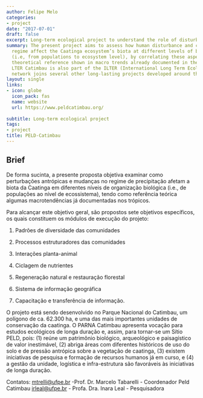 ```yaml
---
author: Felipe Melo
categories:
- project
date: "2017-07-01"
draft: false
excerpt: Long-term ecological project to understand the role of disturbance and climate change on the fate of the Brazilian Caatinga
summary: The present project aims to assess how human disturbance and changes in rainfall
  regime affect the Caatinga ecosystem’s biota at different levels of biological organization
  (i.e, from populations to ecosystem level), by correlating these aspects with the
  theoretical reference shown in macro trends already documented in the tropics. The
  LTER Catimbau is also part of the ILTER (International Long Term Ecological Research)
  network joins several other long-lasting projects developed around the world.
layout: single
links:
- icon: globe
  icon_pack: fas
  name: website
  url: https://www.peldcatimbau.org/
  
subtitle: Long-term ecological project
tags:
- project
title: PELD-Catimbau
---
```


## Brief

De forma sucinta, a presente proposta objetiva examinar como perturbações antrópicas e mudanças no regime de precipitação afetam a biota da Caatinga em diferentes níveis de organização biológica (i.e., de populações ao nível de ecossistema), tendo como referência teórica algumas macrotendências já documentadas nos trópicos.

Para alcançar este objetivo geral, são propostos sete objetivos específicos, os quais constituem os módulos de execução do projeto:


1) Padrões de diversidade das comunidades

2) Processos estruturadores das comunidades

3) Interações planta-animal

4) Ciclagem de nutrientes

5) Regeneração natural e restauração florestal

6) Sistema de informação geográfica

7) Capacitação e transferência de informação.

 

 

O projeto está sendo desenvolvido no Parque Nacional do Catimbau, um polígono de ca. 62.300 ha, e uma das mais importantes unidades de conservação da caatinga. O PARNA Catimbau apresenta vocação para estudos ecológicos de longa duração e, assim, para tornar-se um Sítio PELD, pois: (1) reúne um patrimônio biológico, arqueológico e paisagístico de valor inestimável, (2) abriga áreas com diferentes históricos de uso do solo e de pressão antrópica sobre a vegetação de caatinga, (3) existem iniciativas de pesquisa e formação de recursos humanos já em curso, e (4) a gestão da unidade, logística e infra-estrutura são favoráveis às iniciativas de longa duração.


Contatos: <mtrelli@ufpe.br>  -Prof. Dr. Marcelo Tabarelli - Coordenador Peld Catimbau
          <irleal@ufpe.br> - Profa. Dra. Inara Leal - Pesquisadora

